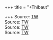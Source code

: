 +++
title = "+Thibaut"

+++
Source: [TW](https://www.gutenberg.org/cache/epub/7297/pg7297.txt)  
Source: [TW](https://www.wisdomlib.org/hinduism/book/brahma-sutras-ramanuja)  
Source: [TW](https://srivaishnavism.redzambala.com/brahma-sutras/i-3-brahma-sutras-of-ramanuja-sri-bhashya-9.html)  
Source: [TW](https://archive.org/details/vedntasutrastr03badauoft/page/335/mode/1up?q=flamingo)

